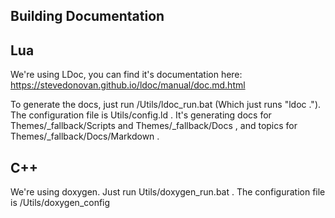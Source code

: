## Building Documentation

## Lua

We're using LDoc, you can find it's documentation here: https://stevedonovan.github.io/ldoc/manual/doc.md.html

To generate the docs, just run /Utils/ldoc_run.bat (Which just runs "ldoc ."). The configuration file is Utils/config.ld . It's generating docs for Themes/\_fallback/Scripts and Themes/\_fallback/Docs , and topics for Themes/\_fallback/Docs/Markdown .

## C++

We're using doxygen.
Just run Utils/doxygen_run.bat . The configuration file is /Utils/doxygen_config
